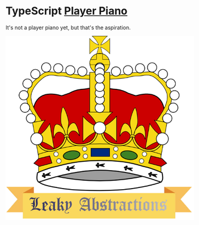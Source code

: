 # TypeScript [Player Piano](https://en.wikipedia.org/wiki/Player_piano)

It's not a player piano yet, but that's the aspiration.

![Brought to you by the King of Leaky Abstractions](public/assets/img/KingOfLeakyAbstractions.png)
